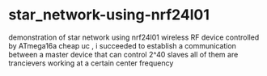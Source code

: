 # star_network-using-nrf24l01
demonstration of star network  using nrf24l01 wireless RF device controlled by ATmega16a cheap uc , i succeeded to establish a communication between a master device that can control 2^40 slaves all of them are trancievers working at a certain center frequency 
